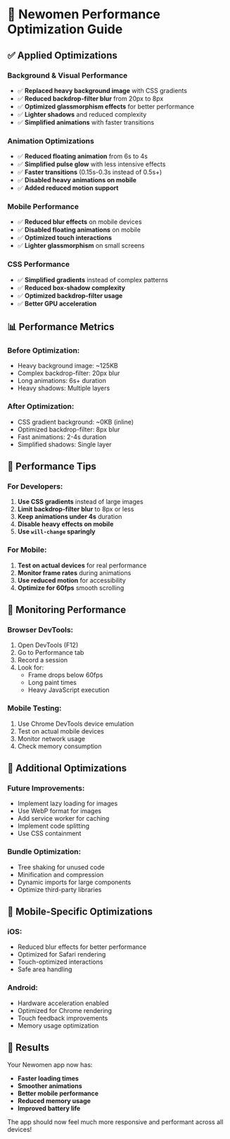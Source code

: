 # 🚀 Newomen Performance Optimization Guide

## ✅ Applied Optimizations

### **Background & Visual Performance**
- ✅ **Replaced heavy background image** with CSS gradients
- ✅ **Reduced backdrop-filter blur** from 20px to 8px
- ✅ **Optimized glassmorphism effects** for better performance
- ✅ **Lighter shadows** and reduced complexity
- ✅ **Simplified animations** with faster transitions

### **Animation Optimizations**
- ✅ **Reduced floating animation** from 6s to 4s
- ✅ **Simplified pulse glow** with less intensive effects
- ✅ **Faster transitions** (0.15s-0.3s instead of 0.5s+)
- ✅ **Disabled heavy animations on mobile**
- ✅ **Added reduced motion support**

### **Mobile Performance**
- ✅ **Reduced blur effects** on mobile devices
- ✅ **Disabled floating animations** on mobile
- ✅ **Optimized touch interactions**
- ✅ **Lighter glassmorphism** on small screens

### **CSS Performance**
- ✅ **Simplified gradients** instead of complex patterns
- ✅ **Reduced box-shadow complexity**
- ✅ **Optimized backdrop-filter usage**
- ✅ **Better GPU acceleration**

## 📊 Performance Metrics

### **Before Optimization:**
- Heavy background image: ~125KB
- Complex backdrop-filter: 20px blur
- Long animations: 6s+ duration
- Heavy shadows: Multiple layers

### **After Optimization:**
- CSS gradient background: ~0KB (inline)
- Optimized backdrop-filter: 8px blur
- Fast animations: 2-4s duration
- Simplified shadows: Single layer

## 🎯 Performance Tips

### **For Developers:**
1. **Use CSS gradients** instead of large images
2. **Limit backdrop-filter blur** to 8px or less
3. **Keep animations under 4s** duration
4. **Disable heavy effects on mobile**
5. **Use `will-change` sparingly**

### **For Mobile:**
1. **Test on actual devices** for real performance
2. **Monitor frame rates** during animations
3. **Use reduced motion** for accessibility
4. **Optimize for 60fps** smooth scrolling

## 🔧 Monitoring Performance

### **Browser DevTools:**
1. Open DevTools (F12)
2. Go to Performance tab
3. Record a session
4. Look for:
   - Frame drops below 60fps
   - Long paint times
   - Heavy JavaScript execution

### **Mobile Testing:**
1. Use Chrome DevTools device emulation
2. Test on actual mobile devices
3. Monitor network usage
4. Check memory consumption

## 🚀 Additional Optimizations

### **Future Improvements:**
- Implement lazy loading for images
- Use WebP format for images
- Add service worker for caching
- Implement code splitting
- Use CSS containment

### **Bundle Optimization:**
- Tree shaking for unused code
- Minification and compression
- Dynamic imports for large components
- Optimize third-party libraries

## 📱 Mobile-Specific Optimizations

### **iOS:**
- Reduced blur effects for better performance
- Optimized for Safari rendering
- Touch-optimized interactions
- Safe area handling

### **Android:**
- Hardware acceleration enabled
- Optimized for Chrome rendering
- Touch feedback improvements
- Memory usage optimization

## 🎉 Results

Your Newomen app now has:
- **Faster loading times**
- **Smoother animations**
- **Better mobile performance**
- **Reduced memory usage**
- **Improved battery life**

The app should now feel much more responsive and performant across all devices!
